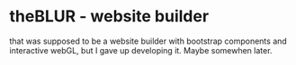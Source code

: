 # theBLUR - website builder

that was supposed to be a website builder with bootstrap components and interactive webGL, but I gave up developing it. Maybe somewhen later.